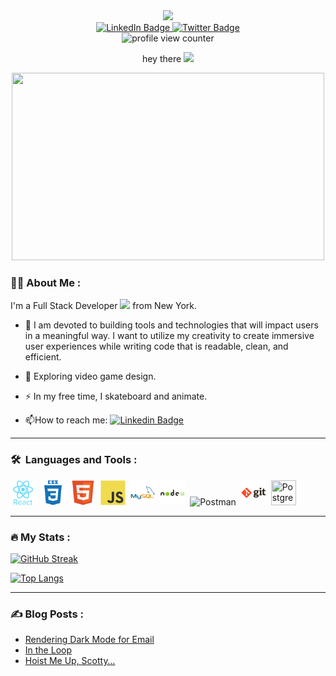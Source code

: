
<!--
**LivCodes/LivCodes** is a ✨ _special_ ✨ repository because its `README.md` (this file) appears on your GitHub profile.

Here are some ideas to get you started:

- 🔭 I’m currently working on ...
- 🌱 I’m currently learning ...
- 👯 I’m looking to collaborate on ...
- 🤔 I’m looking for help with ...
- 💬 Ask me about ...
- 📫 How to reach me: ...
- 😄 Pronouns: ...
- ⚡ Fun fact: ...
-->

<div id="header" align="center"> 
  <img src="https://media.giphy.com/media/k6gqjXasubQPWtDBik/giphy.gif" width="150"/>
  <div id="badges">
  <a href="https://www.linkedin.com/in/olivia-reed-3b5934137/">
    <img src="https://img.shields.io/badge/LinkedIn-blue?style=for-the-badge&logo=linkedin&logoColor=white" alt="LinkedIn Badge"/>
  </a>
  <a href="https://twitter.com/LivCodes">
    <img src="https://img.shields.io/badge/Twitter-blue?style=for-the-badge&logo=twitter&logoColor=white" alt="Twitter Badge"/>
  </a>
</div>
<img src="https://komarev.com/ghpvc/?username=LivCodes&style=flat-square&color=blue" alt="profile view counter"/>
  <p>
  hey there
  <img src="https://media.giphy.com/media/hvRJCLFzcasrR4ia7z/giphy.gif" height="20px"/>
</p>
</div>

<div align="center">
  <img src="https://media.giphy.com/media/N8ux2BsYiWN5sIYbfB/giphy.gif" width="500" height="300"/>
</div>


### :woman_technologist: About Me : 
I'm a Full Stack Developer <img src="https://media.giphy.com/media/WUlplcMpOCEmTGBtBW/giphy.gif" width="30"> from New York.
- :telescope: I am devoted to building tools and technologies that will impact users in a meaningful way. I want to utilize my creativity to create immersive user experiences while writing code that is readable, clean, and efficient. 

- :seedling: Exploring video game design.

- :zap: In my free time, I skateboard and animate.

- :mailbox:How to reach me:    [![Linkedin Badge](https://img.shields.io/badge/LinkedIn-blue?style=flat&logo=linkedin&logoColor=white)]("https://www.linkedin.com/in/olivia-reed-3b5934137/")

---

### 🛠 &nbsp;Languages and Tools :

<p>
<img src="https://github.com/devicons/devicon/blob/master/icons/react/react-original-wordmark.svg" title="React" alt="React" width="40" height="40"/>&nbsp;
<img src="https://github.com/devicons/devicon/blob/master/icons/css3/css3-plain-wordmark.svg"  title="CSS3" alt="CSS" width="40" height="40"/>&nbsp;
<img src="https://github.com/devicons/devicon/blob/master/icons/html5/html5-original.svg" title="HTML5" alt="HTML" width="40" height="40"/>&nbsp;
<img src="https://github.com/devicons/devicon/blob/master/icons/javascript/javascript-original.svg" title="JavaScript" alt="JavaScript" width="40" height="40"/>&nbsp;
<img src="https://github.com/devicons/devicon/blob/master/icons/mysql/mysql-original-wordmark.svg" title="MySQL"  alt="MySQL" width="40" height="40"/>&nbsp;
<img src="https://github.com/devicons/devicon/blob/master/icons/nodejs/nodejs-original-wordmark.svg" title="NodeJS" alt="NodeJS" width="40" height="40"/>&nbsp;
<img src="https://www.vectorlogo.zone/logos/getpostman/getpostman-icon.svg" title="Postman"  alt="Postman" width="40" height="40"/>&nbsp;
<img src="https://github.com/devicons/devicon/blob/master/icons/git/git-original-wordmark.svg" title="Git" **alt="Git" width="40" height="40"/>&nbsp;
<img src="https://cdn.jsdelivr.net/gh/devicons/devicon/icons/postgresql/postgresql-plain-wordmark.svg" title="Postgres" **alt="Postgres" width="40" height="40"/>&nbsp;
</p>

---

### :fire: My Stats :

[![GitHub Streak](http://github-readme-streak-stats.herokuapp.com?user=LivCodes&theme=dark&date_format=M%20j%5B%2C%20Y%5D)](https://git.io/streak-stats)

[![Top Langs](https://github-readme-stats.vercel.app/api/top-langs/?username=LivCodes&layout=compact&theme=vision-friendly-dark)](https://github.com/anuraghazra/github-readme-stats)

---


### :writing_hand: Blog Posts :
<!-- BLOG-POST-LIST:START -->
- [Rendering Dark Mode for Email](https://livcodes.medium.com/rendering-dark-mode-for-email-d0f050f555a7?source=rss-5d8c19522274------2)
- [In the Loop](https://medium.com/the-marcy-lab-school/in-the-loop-335f921b689b?source=rss-5d8c19522274------2)
- [Hoist Me Up, Scotty…](https://medium.com/swlh/hoist-me-up-scotty-8a52e3d47041?source=rss-5d8c19522274------2)
<!-- BLOG-POST-LIST:END -->
